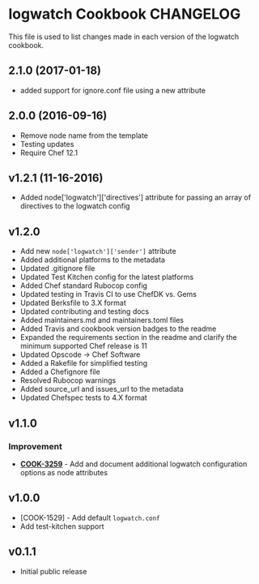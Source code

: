 # logwatch Cookbook CHANGELOG

This file is used to list changes made in each version of the logwatch cookbook.

## 2.1.0 (2017-01-18)

- added support for ignore.conf file using a new attribute

## 2.0.0 (2016-09-16)

- Remove node name from the template
- Testing updates
- Require Chef 12.1

## v1.2.1 (11-16-2016)

- Added node['logwatch']['directives'] attribute for passing an array of directives to the logwatch config

## v1.2.0

- Add new `node['logwatch']['sender']` attribute
- Added additional platforms to the metadata
- Updated .gitignore file
- Updated Test Kitchen config for the latest platforms
- Added Chef standard Rubocop config
- Updated testing in Travis CI to use ChefDK vs. Gems
- Updated Berksfile to 3.X format
- Updated contributing and testing docs
- Added maintainers.md and maintainers.toml files
- Added Travis and cookbook version badges to the readme
- Expanded the requirements section in the readme and clarify the minimum supported Chef release is 11
- Updated Opscode -> Chef Software
- Added a Rakefile for simplified testing
- Added a Chefignore file
- Resolved Rubocop warnings
- Added source_url and issues_url to the metadata
- Updated Chefspec tests to 4.X format

## v1.1.0

### Improvement

- **[COOK-3259](https://tickets.chef.io/browse/COOK-3259)** - Add and document additional logwatch configuration options as node attributes

## v1.0.0

- [COOK-1529] - Add default `logwatch.conf`
- Add test-kitchen support

## v0.1.1

- Initial public release
